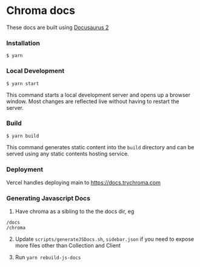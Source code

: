 # Chroma docs

These docs are built using [Docusaurus 2](https://docusaurus.io/)

### Installation

```
$ yarn
```

### Local Development

```
$ yarn start
```

This command starts a local development server and opens up a browser window. Most changes are reflected live without having to restart the server.

### Build

```
$ yarn build
```

This command generates static content into the `build` directory and can be served using any static contents hosting service.

### Deployment

Vercel handles deploying main to https://docs.trychroma.com

### Generating Javascript Docs

1. Have chroma as a sibling to the the docs dir, eg 
```
/docs
/chroma
```

2. Update `scripts/generateJSDocs.sh`, `sidebar.json` if you need to expose more files other than Collection and Client

3. Run `yarn rebuild-js-docs`